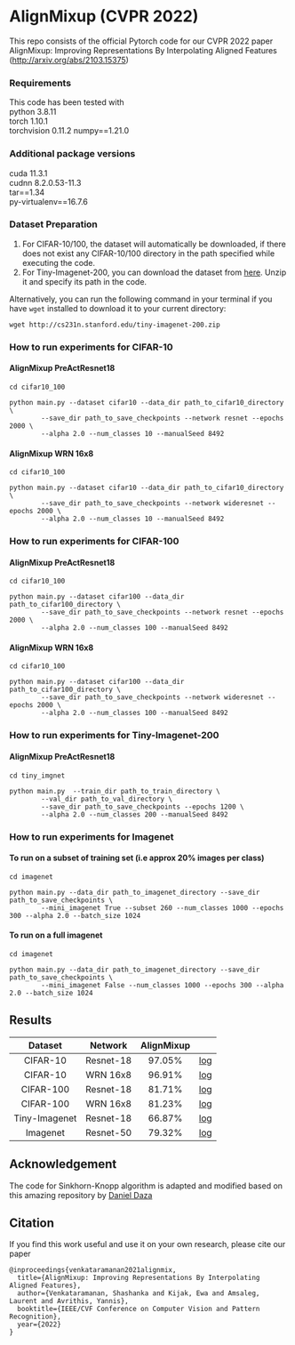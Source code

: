 # AlignMixup (CVPR 2022)
This repo consists of the official Pytorch code for our CVPR 2022 paper AlignMixup: Improving Representations By Interpolating Aligned Features (http://arxiv.org/abs/2103.15375) 

### Requirements
This code has been tested with  
python 3.8.11  
torch 1.10.1  
torchvision 0.11.2
numpy==1.21.0

### Additional package versions
cuda 11.3.1  
cudnn 8.2.0.53-11.3   
tar==1.34  
py-virtualenv==16.7.6


### Dataset Preparation  

1. For CIFAR-10/100, the dataset will automatically be downloaded, if there does not exist any CIFAR-10/100 directory in the path specified while executing the code.  
2. For Tiny-Imagenet-200, you can download the dataset from [here](http://cs231n.stanford.edu/tiny-imagenet-200.zip). Unzip it and specify its path in the code.  

Alternatively, you can run the following command in your terminal if you have ```wget``` installed to download it to your current directory:  
```
wget http://cs231n.stanford.edu/tiny-imagenet-200.zip
```


### How to run experiments for CIFAR-10

#### AlignMixup PreActResnet18
```
cd cifar10_100  

python main.py --dataset cifar10 --data_dir path_to_cifar10_directory \
		--save_dir path_to_save_checkpoints --network resnet --epochs 2000 \
		--alpha 2.0 --num_classes 10 --manualSeed 8492 
```

####  AlignMixup WRN 16x8
```
cd cifar10_100  

python main.py --dataset cifar10 --data_dir path_to_cifar10_directory \
		--save_dir path_to_save_checkpoints --network wideresnet --epochs 2000 \
		--alpha 2.0 --num_classes 10 --manualSeed 8492
```



### How to run experiments for CIFAR-100

#### AlignMixup PreActResnet18
```
cd cifar10_100  

python main.py --dataset cifar100 --data_dir path_to_cifar100_directory \
		--save_dir path_to_save_checkpoints --network resnet --epochs 2000 \
		--alpha 2.0 --num_classes 100 --manualSeed 8492 
```

####  AlignMixup WRN 16x8
```
cd cifar10_100  

python main.py --dataset cifar100 --data_dir path_to_cifar100_directory \
		--save_dir path_to_save_checkpoints --network wideresnet --epochs 2000 \
		--alpha 2.0 --num_classes 100 --manualSeed 8492 
```


### How to run experiments for Tiny-Imagenet-200

  
#### AlignMixup PreActResnet18
```
cd tiny_imgnet  

python main.py  --train_dir path_to_train_directory \
		--val_dir path_to_val_directory \
		--save_dir path_to_save_checkpoints --epochs 1200 \
		--alpha 2.0 --num_classes 200 --manualSeed 8492
```


### How to run experiments for Imagenet

#### To run on a subset of training set (i.e approx 20% images per class)

```
cd imagenet  

python main.py --data_dir path_to_imagenet_directory --save_dir path_to_save_checkpoints \
		--mini_imagenet True --subset 260 --num_classes 1000 --epochs 300 --alpha 2.0 --batch_size 1024
```


#### To run on a full imagenet

```
cd imagenet  

python main.py --data_dir path_to_imagenet_directory --save_dir path_to_save_checkpoints \
		--mini_imagenet False --num_classes 1000 --epochs 300 --alpha 2.0 --batch_size 1024
```

## Results

|  Dataset       | Network   | AlignMixup |   |
|:--------------:|:---------:|:----------:|---|
| CIFAR-10       | Resnet-18 | 97.05%     | [log](logfiles/cifar10/log.txt)  |
| CIFAR-10       | WRN 16x8  | 96.91%     | [log](logfiles/cifar10/log_wrn16x8.txt) |  
| CIFAR-100      | Resnet-18 | 81.71%     | [log](logfiles/cifar100/log.txt)        |  
| CIFAR-100      | WRN 16x8  | 81.23%     | [log](logfiles/cifar100/log_wrn16x8.txt)|  
| Tiny-Imagenet  | Resnet-18 | 66.87%     | [log](logfiles/TI/log.txt)              |  
| Imagenet       | Resnet-50 | 79.32%     | [log](logfiles/imnet/log.txt)           |  

## Acknowledgement
The code for Sinkhorn-Knopp algorithm is adapted and modified based on this amazing repository by [Daniel Daza](https://github.com/dfdazac/wassdistance)




## Citation

If you find this work useful and use it on your own research, please cite our paper  

```
@inproceedings{venkataramanan2021alignmix,
  title={AlignMixup: Improving Representations By Interpolating Aligned Features},
  author={Venkataramanan, Shashanka and Kijak, Ewa and Amsaleg, Laurent and Avrithis, Yannis},
  booktitle={IEEE/CVF Conference on Computer Vision and Pattern Recognition},
  year={2022}
}

```
